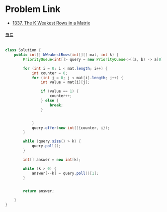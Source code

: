 # Problem Link
- [1337. The K Weakest Rows in a Matrix](https://leetcode.com/problems/the-k-weakest-rows-in-a-matrix/description/)


#### 코드

```java

class Solution {
    public int[] kWeakestRows(int[][] mat, int k) {
        PriorityQueue<int[]> query = new PriorityQueue<>((a, b) -> a[0] != b[0] ? b[0] -a[0] : b[1] - a[1]);

        for (int i = 0; i < mat.length; i++) {
            int counter = 0;
            for (int j = 0; j < mat[i].length; j++) {
                int value = mat[i][j];

                if (value == 1) {
                    counter++;
                } else {
                    break;
                }


            }
            query.offer(new int[]{counter, i});
        }

        while (query.size() > k) {
            query.poll();
        }

        int[] answer = new int[k];

        while (k > 0) {
            answer[--k] = query.poll()[1];
        }


        return answer;

    }
}

```
